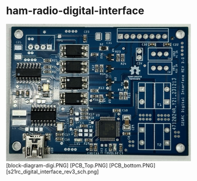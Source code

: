 # ham-radio-digital-interface
![](./PCBA-1024.jpg)
[block-diagram-digi.PNG]
[PCB_Top.PNG]
[PCB_bottom.PNG]
[s21rc_digital_interface_rev3_sch.png]
